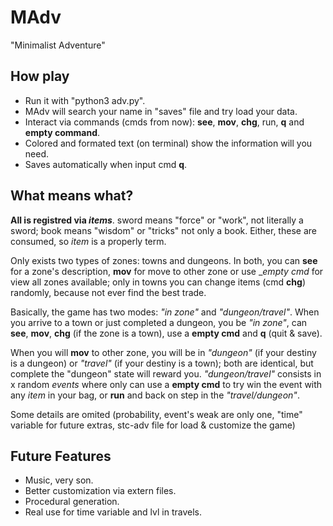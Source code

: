 # MAdv
"Minimalist Adventure"

## How play
* Run it with "python3 adv.py".
* MAdv will search your name in "saves" file and try load your data.
* Interact via commands (cmds from now): __see__, __mov__, __chg__, run, __q__ and __empty command__.
* Colored and formated text (on terminal) show the information will you need.
* Saves automatically when input cmd __q__.

## What means what?
__All is registred via _items___. sword means "force" or "work", not literally a sword; book means "wisdom" or "tricks" not only a book. Either, these are consumed, so _item_ is a properly term.

Only exists two types of zones: towns and dungeons. In both, you can __see__ for a zone's description, __mov__ for move to other zone or use __empty cmd_ for view all zones available; only in towns you can change items (cmd __chg__) randomly, because not ever find the best trade.

Basically, the game has two modes: _"in zone"_ and _"dungeon/travel"_. When you arrive to a town or just completed a dungeon, you be _"in zone"_, can __see__, __mov__, __chg__ (if the zone is a town), use a __empty cmd__ and __q__ (quit & save).

When you will __mov__ to other zone, you will be in _"dungeon"_ (if your destiny is a dungeon) or _"travel"_ (if your destiny is a town); both are identical, but complete the "dungeon" state will reward you. _"dungeon/travel"_ consists in x random _events_ where only can use a __empty cmd__ to try win the event with any _item_ in your bag, or __run__ and back on step in the _"travel/dungeon"_.

Some details are omited (probability, event's weak are only one, "time" variable for future extras, stc-adv file for load & customize the game)

## Future Features
- Music, very son.
- Better customization via extern files.
- Procedural generation.
- Real use for time variable and lvl in travels.
